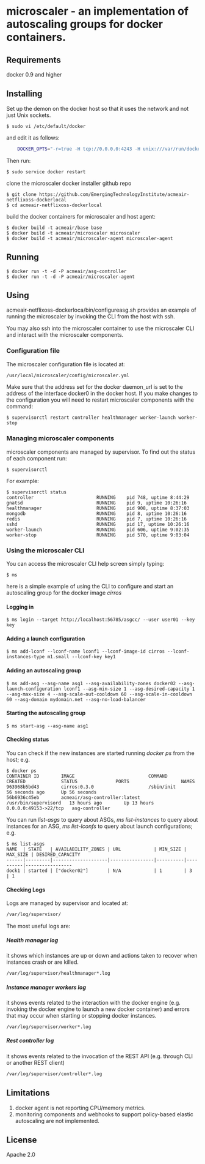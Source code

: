 microscaler - an implementation of autoscaling groups for docker containers. 
============================================================================

## Requirements
docker 0.9 and higher

## Installing

Set up the demon on the docker host so that it uses the network and not just Unix sockets.

	$ sudo vi /etc/default/docker

and edit it as follows:

```bash
	DOCKER_OPTS="-r=true -H tcp://0.0.0.0:4243 -H unix:///var/run/docker.sock  ${DOCKER_OPTS}"
```
Then run:
  
	$ sudo service docker restart

clone the microscaler docker installer github repo 

	$ git clone https://github.com/EmergingTechnologyInstitute/acmeair-netflixoss-dockerlocal
	$ cd acmeair-netflixoss-dockerlocal

build the docker containers for microscaler and host agent:

	$ docker build -t acmeair/base base
	$ docker build -t acmeair/microscaler microscaler
	$ docker build -t acmeair/microscaler-agent microscaler-agent

## Running

	$ docker run -t -d -P acmeair/asg-controller
	$ docker run -t -d -P acmeair/microscaler-agent

## Using
acmeair-netflixoss-dockerloca/bin/configureasg.sh provides an example of running the microscaler by invoking the CLI from the host with ssh.

You may also ssh into the microscaler container to use the microscaler CLI and interact with the microscaler components.

### Configuration file
The microscaler configuration file is located at:

```bash
/usr/local/microscaler/config/microscaler.yml
```

Make sure that the address set for the docker daemon_url is set to the address of the interface docker0 in the docker host.
If you make changes to the configuration you will need to restart microscaler components with the command:

	$ supervisorctl restart controller healthmanager worker-launch worker-stop

### Managing microscaler components
microscaler components are managed by supervisor. To find out the status of each component run:

	$ supervisorctl

For example:

	$ supervisorctl status
	controller                       RUNNING    pid 748, uptime 8:44:29
	gnatsd                           RUNNING    pid 9, uptime 10:26:16
	healthmanager                    RUNNING    pid 908, uptime 8:37:03
	mongodb                          RUNNING    pid 8, uptime 10:26:16
	redis                            RUNNING    pid 7, uptime 10:26:16
	sshd                             RUNNING    pid 17, uptime 10:26:16
	worker-launch                    RUNNING    pid 606, uptime 9:02:35
	worker-stop                      RUNNING    pid 570, uptime 9:03:04

### Using the microscaler CLI

You can access the microscaler CLI help screen simply typing: 

	$ ms

here is a simple example of using the CLI to configure and start an autoscaling group for the docker image *cirros*

#### Logging in

	$ ms login --target http://localhost:56785/asgcc/ --user user01 --key key 

#### Adding a launch configuration

	$ ms add-lconf --lconf-name lconf1 --lconf-image-id cirros --lconf-instances-type m1.small --lconf-key key1

#### Adding an autoscaling group

	$ ms add-asg --asg-name asg1 --asg-availability-zones docker02 --asg-launch-configuration lconf1 --asg-min-size 1 --asg-desired-capacity 1 --asg-max-size 4 --asg-scale-out-cooldown 60 --asg-scale-in-cooldown 60 --asg-domain mydomain.net --asg-no-load-balancer 

#### Starting the autoscaling group

	$ ms start-asg --asg-name asg1

#### Checking status
You can check if the new instances are started running *docker ps* from the host; e.g.

	$ docker ps
	CONTAINER ID        IMAGE                           COMMAND                CREATED             STATUS              PORTS                   NAMES
	963968b5bd43        cirros:0.3.0                    /sbin/init             56 seconds ago      Up 56 seconds         
	56b6936c45eb        acmeair/asg-controller:latest   /usr/bin/supervisord   13 hours ago        Up 13 hours         0.0.0.0:49153->22/tcp   asg-controller      

You can run *list-asgs* to query about ASGs, *ms list-instances* to query about instances for an ASG, *ms list-lconfs* to query about launch configurations; e.g.

	$ ms list-asgs
	NAME  | STATE   | AVAILABILITY_ZONES | URL            | MIN_SIZE | MAX_SIZE | DESIRED_CAPACITY
	------|---------|--------------------|----------------|----------|----------|-----------------
	dock1 | started | ["docker02"]       | N/A 			  | 1        | 3        | 1     

#### Checking Logs
Logs are managed by supervisor and located at:

```bash
/var/log/supervisor/
```

The most useful logs are:

##### Health manager log
it shows which instances are up or down and actions taken to recover when instances crash or are killed.

```bash
/var/log/supervisor/healthmanager*.log
```

##### Instance manager workers log 
it shows events related to the interaction with the docker engine (e.g. invoking the docker engine to launch a new docker container) and errors that may occur when starting or stopping docker instances.

```bash
/var/log/supervisor/worker*.log
```

##### Rest controller log 
it shows events related to the invocation of the REST API (e.g. through CLI or another REST client)

```bash
/var/log/supervisor/controller*.log
```

## Limitations
1. docker agent is not reporting CPU/memory metrics.
2. monitoring components and webhooks to support policy-based elastic autoscaling are not implemented.

## License

Apache 2.0
